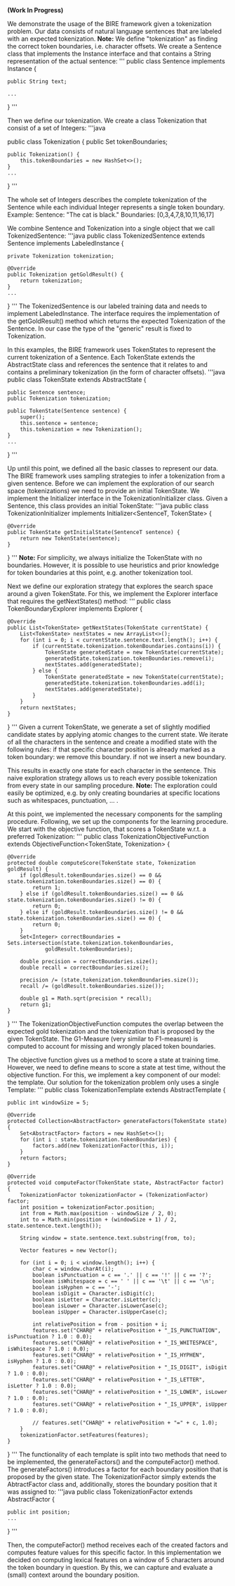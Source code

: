 **(Work In Progress)**

We demonstrate the usage of the BIRE framework given a tokenization problem.
Our data consists of natural language sentences that are labeled with an expected tokenization.
**Note:** We define "tokenization" as finding the correct token boundaries, i.e. character offsets.
We create a Sentence class that implements the Instance interface and that contains a String representation of the actual sentence:
'''
public class Sentence implements Instance {

	public String text;

	...
}
'''

Then we define our tokenization.
We create a class Tokenization that consist of a set of Integers:
'''java

public class Tokenization {
	public Set<Integer> tokenBoundaries;
    
    public Tokenization() {
		this.tokenBoundaries = new HashSet<>();
	}
    ...
}
'''

The whole set of Integers describes the complete tokenization of the Sentence while each individual Integer represents a single token boundary.
Example:
Sentence:   "The cat is black."
Boundaries: [0,3,4,7,8,10,11,16,17]

We combine Sentence and Tokenization into a single object that we call TokenizedSentence:
'''java
public class TokenizedSentence extends Sentence implements LabeledInstance<Tokenization> {

	private Tokenization tokenization;

	@Override
	public Tokenization getGoldResult() {
		return tokenization;
	}
	...
}
'''
The TokenizedSentence is our labeled training data and needs to implement LabeledInstance.
The interface requires the implementation of the getGoldResult() method which returns the expected Tokenization of the Sentence.
In our case the type of the "generic" result is fixed to Tokenization.


In this examples, the BIRE framework uses TokenStates to represent the current tokenization of a Sentence.
Each TokenState extends the AbstractState class and references the sentence that it relates to and contains a preliminary tokenization (in the form of character offsets).
'''java
public class TokenState extends AbstractState {

	public Sentence sentence;
	public Tokenization tokenization;
	
	public TokenState(Sentence sentence) {
		super();
		this.sentence = sentence;
		this.tokenization = new Tokenization();
	}
	...
}
'''

Up until this point, we defined all the basic classes to represent our data.
The BIRE framework uses sampling strategies to infer a tokenization from a given sentence.
Before we can implement the exploration of our search space (tokenizations) we need to provide an initial TokenState.
We implement the Initializer interface in the TokenizationInitializer class.
Given a Sentence, this class provides an initial TokenState:
'''java
public class TokenizationInitializer<SentenceT extends Sentence> implements Initializer<SentenceT, TokenState> {

	@Override
	public TokenState getInitialState(SentenceT sentence) {
		return new TokenState(sentence);
	}
}
'''
**Note:** For simplicity, we always initialize the TokenState with no boundaries.
However, it is possible to use heuristics and prior knowledge for token boundaries at this point, e.g. another tokenization tool. 

Next we define our exploration strategy that explores the search space around a given TokenState.
For this, we implement the Explorer interface that requires the getNextStates() method:
'''
public class TokenBoundaryExplorer implements Explorer<TokenState> {

	@Override
	public List<TokenState> getNextStates(TokenState currentState) {
		List<TokenState> nextStates = new ArrayList<>();
		for (int i = 0; i < currentState.sentence.text.length(); i++) {
			if (currentState.tokenization.tokenBoundaries.contains(i)) {
				TokenState generatedState = new TokenState(currentState);
				generatedState.tokenization.tokenBoundaries.remove(i);
				nextStates.add(generatedState);
			} else {
				TokenState generatedState = new TokenState(currentState);
				generatedState.tokenization.tokenBoundaries.add(i);
				nextStates.add(generatedState);
			}
		}
		return nextStates;
	}
}
'''
Given a current TokenState, we generate a set of slightly modified candidate states by applying atomic changes to the current state.
We iterate of all the characters in the sentence and create a modified state with the following rules:
if that specific character position is already marked as a token boundary:
	we remove this boundary.
if not
	we insert a new boundary.
	
This results in exactly one state for each character in the sentence.
This naive exploration strategy allows us to reach every possible tokenization from every state in our sampling procedure.
**Note:** The exploration could easily be optimized, e.g. by only creating boundaries at specific locations such as whitespaces, punctuation, ... . 

At this point, we implemented the necessary components for the sampling procedure.
Following, we set up the components for the learning procedure.
We start with the objective function, that scores a TokenState w.r.t. a preferred Tokenization:
'''
public class TokenizationObjectiveFunction extends ObjectiveFunction<TokenState, Tokenization> {

	@Override
	protected double computeScore(TokenState state, Tokenization goldResult) {
		if (goldResult.tokenBoundaries.size() == 0 && state.tokenization.tokenBoundaries.size() == 0) {
			return 1;
		} else if (goldResult.tokenBoundaries.size() == 0 && state.tokenization.tokenBoundaries.size() != 0) {
			return 0;
		} else if (goldResult.tokenBoundaries.size() != 0 && state.tokenization.tokenBoundaries.size() == 0) {
			return 0;
		}
		Set<Integer> correctBoundaries = Sets.intersection(state.tokenization.tokenBoundaries,
				goldResult.tokenBoundaries);
				
		double precision = correctBoundaries.size();
		double recall = correctBoundaries.size();
	
		precision /= (state.tokenization.tokenBoundaries.size());
		recall /= (goldResult.tokenBoundaries.size());

		double g1 = Math.sqrt(precision * recall);
		return g1;
	}
}
'''
The TokenizationObjectiveFunction computes the overlap between the expected gold tokenization and the tokenization that is proposed by the given TokenState.
The G1-Measure (very similar to F1-measure) is computed to account for missing and  wrongly placed token boundaries.

The objective function gives us a method to score a state at training time.
However, we need to define means to score a state at test time, without the objective function.
For this, we implement a key component of our model: the template.
Our solution for the tokenization problem only uses a single Template:
'''
public class TokenizationTemplate extends AbstractTemplate<TokenState> {

	public int windowSize = 5;

	@Override
	protected Collection<AbstractFactor> generateFactors(TokenState state) {
		Set<AbstractFactor> factors = new HashSet<>();
		for (int i : state.tokenization.tokenBoundaries) {
			factors.add(new TokenizationFactor(this, i));
		}
		return factors;
	}

	@Override
	protected void computeFactor(TokenState state, AbstractFactor factor) {
		TokenizationFactor tokenizationFactor = (TokenizationFactor) factor;
		int position = tokenizationFactor.position;
		int from = Math.max(position - windowSize / 2, 0);
		int to = Math.min(position + (windowSize + 1) / 2, state.sentence.text.length());

		String window = state.sentence.text.substring(from, to);

		Vector features = new Vector();

		for (int i = 0; i < window.length(); i++) {
			char c = window.charAt(i);
			boolean isPunctuation = c == '.' || c == '!' || c == '?';
			boolean isWhitespace = c == ' ' || c == '\t' || c == '\n';
			boolean isHyphen = c == '-';
			boolean isDigit = Character.isDigit(c);
			boolean isLetter = Character.isLetter(c);
			boolean isLower = Character.isLowerCase(c);
			boolean isUpper = Character.isUpperCase(c);

			int relativePosition = from - position + i;
			features.set("CHAR@" + relativePosition + "_IS_PUNCTUATION", isPunctuation ? 1.0 : 0.0);
			features.set("CHAR@" + relativePosition + "_IS_WHITESPACE", isWhitespace ? 1.0 : 0.0);
			features.set("CHAR@" + relativePosition + "_IS_HYPHEN", isHyphen ? 1.0 : 0.0);
			features.set("CHAR@" + relativePosition + "_IS_DIGIT", isDigit ? 1.0 : 0.0);
			features.set("CHAR@" + relativePosition + "_IS_LETTER", isLetter ? 1.0 : 0.0);
			features.set("CHAR@" + relativePosition + "_IS_LOWER", isLower ? 1.0 : 0.0);
			features.set("CHAR@" + relativePosition + "_IS_UPPER", isUpper ? 1.0 : 0.0);

			// features.set("CHAR@" + relativePosition + "=" + c, 1.0);
		}
		tokenizationFactor.setFeatures(features);
	}
}
'''
The functionality of each template is split into two methods that need to be implemented, the generateFactors() and the computeFactor() method.
The generateFactors() introduces a factor for each boundary position that is proposed by the given state. The TokenizationFactor simply extends the AbtractFactor class and, additionally, stores the boundary position that it was assigned to:
'''java
public class TokenizationFactor extends AbstractFactor {

	public int position;
	...
}
'''

Then, the computeFactor() method receives each of the created factors and computes feature values for this specific factor.
In this implementation we decided on computing lexical features on a window of 5 characters around the token boundary in question. By this, we can capture and evaluate a (small) context around the boundary position.


